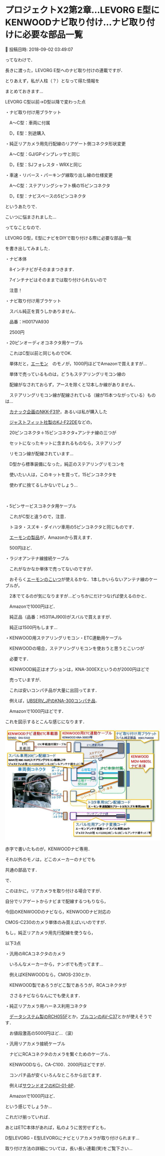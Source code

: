 # プロジェクトX2第2章…LEVORG E型にKENWOODナビ取り付け…ナビ取り付けに必要な部品一覧

📅 投稿日時: 2018-09-02 03:49:07

ってなわけで．





長きに渡った，LEVORG E型へのナビ取り付けの連載ですが．


とりあえず，私が人柱（？）となって得た情報を


まとめておきます…





LEVORG C型以前→D型以降で変わった点





・ナビ取り付け用ブラケット


　A～C型：車両に付属　


　D，E型：別途購入





・純正リアカメラ用先行配線のリアゲート側コネクタ形状変更


　A～C型：GJ/GPインプレッサと同じ


　D，E型：SJフォレスタ・WRXと同じ





・車速・リバース・パーキング線取り出し線の仕様変更


　A～C型：ステアリングシャフト横の15ピンコネクタ


　D，E型：ナビスペースの5ピンコネクタ





というあたりで．


こいつに悩まされました…





ってなことなので．


LEVORG D型，E型にナビをDIYで取り付ける際に必要な部品一覧


を書き出してみました．





・ナビ本体


　8インチナビがそのままつきます．


　7インチナビはそのままでは取り付けられないので


　注意！





・ナビ取り付け用ブラケット


　スバル純正を買うしかありません．


　品番：H0017VA930　


　2500円





・20ピンオーディオコネクタ用ケーブル


　これはC型以前と同じものでOK.


　単体だと，[エーモン](https://www.amazon.co.jp/dp/B0044KJKOO/ref=sxbs_sxwds-stvp_1?pf_rd_m=AN1VRQENFRJN5&pf_rd_p=14895845-6b63-47e2-b967-96bf0ca66fcb&pd_rd_wg=KIN1d&pf_rd_r=SPR9K6AR3V6JDKK9H7HP&pf_rd_s=desktop-sx-bottom-slot&pf_rd_t=301&pd_rd_i=B000M3P6AO&pd_rd_w=gjuJW&pf_rd_i=%E3%82%A8%E3%83%BC%E3%83%A2%E3%83%B3%E3%80%802085&pd_rd_r=cc73db37-ddf5-4fe3-8f40-cb36631ea434&ie=UTF8&qid=1534665917&sr=1&th=1)　のモノが，1000円ほどでAmazonで買えますが…


　単体で売っているものは，どうもステアリングリモコン線の


　配線がなされておらず，アースを除くと12本しか線がありません．


　ステアリングリモコン線が配線されている（線が15本つながっている）ものは…


　[カナック企画のNKK-F31P](https://www.amazon.co.jp/%E3%82%AB%E3%83%8A%E3%83%83%E3%82%AF%E4%BC%81%E7%94%BB-NKK-F31P-KANACK-%E3%82%B9%E3%83%90%E3%83%AB%E6%B1%8E%E7%94%A8%E3%82%AB%E3%83%BC%EF%BC%A1%EF%BC%B6%E9%85%8D%E7%B7%9A%E3%82%AD%E3%83%83%E3%83%88/dp/B00XHOCXA6/ref=sr_1_1?s=automotive&ie=UTF8&qid=1535046169&sr=1-1&keywords=NKK-F31P)，あるいは私が購入した


　[ジャストフィット社製のKJ-F22DE](https://www.amazon.co.jp/%E3%82%AB%E3%83%AD%E3%83%83%E3%83%84%E3%82%A7%E3%83%AA%E3%82%A2-%E3%83%91%E3%82%A4%E3%82%AA%E3%83%8B%E3%82%A2-%E5%8F%96%E4%BB%98%E3%82%AD%E3%83%83%E3%83%88-%E3%82%B9%E3%83%90%E3%83%AB2D%E7%AA%93%E5%8F%A3%E8%BB%8A%E7%94%A8-KJ-F22DE/dp/B00N9RNT2C/ref=sr_1_1?s=automotive&ie=UTF8&qid=1535045335&sr=1-1&keywords=KJ-F22DE)などの，


　20ピンコネクタ＋15ピンコネクタ+アンテナ線の三つが


　セットになったキットに含まれるものなら，ステアリング


　リモコン線が配線されています…


　D型から標準装備になった，純正のステアリングリモコンを


　使いたい人は，このキットを買って，15ピンコネクタを


　使わずに捨てるしかないでしょう…


　


・5ピンサービスコネクタ用ケーブル


　これがC型と違うので，注意．


　トヨタ・スズキ・ダイハツ車用の5ピンコネクタと同じものです．


　[エーモンの製品](https://www.amazon.co.jp/%E3%82%A8%E3%83%BC%E3%83%A2%E3%83%B3-AODEA-%E3%82%AA%E3%83%BC%E3%83%87%E3%82%A3%E3%82%A2-%E8%BB%8A%E9%80%9F%E9%85%8D%E7%B7%9A%E3%82%AB%E3%83%97%E3%83%A9%E3%83%BC-2085/dp/B004510FZK/ref=pd_sim_263_7?_encoding=UTF8&pd_rd_i=B004510FZK&pd_rd_r=cda1b713-a387-11e8-88fd-59ccc6f09d99&pd_rd_w=z02Tw&pd_rd_wg=B0P6N&pf_rd_i=desktop-dp-sims&pf_rd_m=AN1VRQENFRJN5&pf_rd_p=053a78c4-e34f-47d4-9426-4d23f47a211d&pf_rd_r=H03PD0G0D8BBCETSHMP4&pf_rd_s=desktop-dp-sims&pf_rd_t=40701&psc=1&refRID=H03PD0G0D8BBCETSHMP4)が，Amazonから買えます．


　500円ほど．





・ラジオアンテナ線接続ケーブル


　これがなかなか単体で売ってないのですが．


　おそらく[エーモンのこいつ](https://www.amazon.co.jp/%E3%82%A8%E3%83%BC%E3%83%A2%E3%83%B3-AODEA-%E3%82%AA%E3%83%BC%E3%83%87%E3%82%A3%E3%82%A2-%E3%82%A2%E3%83%B3%E3%83%86%E3%83%8A%E5%A4%89%E6%8F%9B%E3%82%B3%E3%83%BC%E3%83%89-2066/dp/B001JC22J0/ref=pd_sbs_263_1?_encoding=UTF8&pd_rd_i=B001JC22J0&pd_rd_r=a33ac456-a387-11e8-891c-4b4ffb0a7bc7&pd_rd_w=eh5ol&pd_rd_wg=VuI0y&pf_rd_i=desktop-dp-sims&pf_rd_m=AN1VRQENFRJN5&pf_rd_p=cda7018a-662b-401f-9c16-bd4ec317039e&pf_rd_r=54BD3E7HVNS77D6RJ495&pf_rd_s=desktop-dp-sims&pf_rd_t=40701&psc=1&refRID=54BD3E7HVNS77D6RJ495)が使えるかな．1本しかいらないアンテナ線のケーブルが，


　2本でてるのが気になりますが…どっちかにだけつなげば使えるのかと．


　Amazonで1000円ほど．


　純正品（品番：H5311AJ900)がスバルで買えますが．


　純正は1500円もします…





・KENWOOD用ステアリングリモコン・ETC連動用ケーブル


　KENWOODの場合，ステアリングリモコンを使おうと思うとこいつが


　必要です．


　KENWOOD純正はオプションは，KNA-300EXというのが2000円ほどで


　売っていますが．


　これは安いコンパチ品が大量に出回ってます．


　例えば，[UBSERV_JPのKNA-300コンパチ品](https://www.amazon.co.jp/KNA-300EX-%E3%82%B1%E3%83%B3%E3%82%A6%E3%83%83%E3%83%89%E7%94%A8-KENWOOD-%E3%82%B9%E3%83%86%E3%82%A2%E3%83%AA%E3%83%B3%E3%82%B0%E3%83%AA%E3%83%A2%E3%82%B3%E3%83%B3%E5%AF%BE%E5%BF%9C%E3%82%B1%E3%83%BC%E3%83%96%E3%83%AB-ISO9001%E8%AA%8D%E8%A8%BC%E5%B7%A5%E5%A0%B4/dp/B0711KB7X6/ref=sr_1_1?s=automotive&ie=UTF8&qid=1534668057&sr=1-1&keywords=KNA-300)．


　Amazonで1000円ほどです．





これを図示するとこんな感じになります．




![d45cbe9cd955f00d231e77909f9341d2.jpg](images/d45cbe9cd955f00d231e77909f9341d2.jpg)




赤字で書いたものが，KENWOODナビ専用．


それ以外のモノは，どこのメーカーのナビでも


共通の部品です．





で．


このほかに，リアカメラを取り付ける場合ですが．





自分でリアゲートからナビまで配線するつもりなら，


今回のKENWOODのナビなら，KENWOODナビ対応の


CMOS-C230のカメラ単体のみ買えばいいのですが．





もし，純正リアカメラ用先行配線を使うなら，


以下3点





・汎用のRCAコネクタのカメラ


　いろんなメーカーから，ナンボでも売ってます…


　例えばKENWOODなら，CMOS-230とか．


　KENWOOD製であろうがどこ製であろうが，RCAコネクタが


　ささるナビならなんにでも使えます．





・純正リアカメラ用ハーネス利用コネクタ


　[データシステム製のRCH055F](https://www.amazon.co.jp/%E3%83%87%E3%83%BC%E3%82%BF%E3%82%B7%E3%82%B9%E3%83%86%E3%83%A0-%E3%83%AA%E3%82%A2%E3%82%AB%E3%83%A1%E3%83%A9%E5%85%A5%E5%8A%9B%E3%83%8F%E3%83%BC%E3%83%8D%E3%82%B9-RCH055F/dp/B01NAWRNC1/ref=sr_1_2?s=automotive&ie=UTF8&qid=1534666993&sr=1-2&keywords=RCH055F)とか，[ブルコンのAV-C37](https://www.amazon.co.jp/Bullcon-%E3%83%96%E3%83%AB%E3%82%B3%E3%83%B3-%E3%83%90%E3%83%83%E3%82%AF%E3%82%AB%E3%83%A1%E3%83%A9%E6%8E%A5%E7%B6%9A%E3%83%8F%E3%83%BC%E3%83%8D%E3%82%B9-VAB%E3%80%81%E3%83%95%E3%82%A9%E3%83%AC%E3%82%B9%E3%82%BF%E3%83%BC-AV-C37/dp/B0753DN4RH/ref=sr_1_1?s=automotive&ie=UTF8&qid=1534667443&sr=1-1&keywords=AV-C37)とかが使えそうです．


　お値段激高の5000円ほど…（涙）





・汎用リアカメラ接続ケーブル


　ナビにRCAコネクタのカメラを繋ぐためのケーブル．


　KENWOODなら，CA-C100．2000円ほどですが．


　コンパチ品が安くいろんなところから出てます．


　例えば[サウンドオフのKCI-01-8P](https://www.amazon.co.jp/KCI-01-8P-MDV-L403-CA-C100-%E4%BA%92%E6%8F%9B-%E3%83%AA%E3%82%A2%E3%82%AB%E3%83%A1%E3%83%A9%E6%8E%A5%E7%B6%9A%E3%82%B1%E3%83%BC%E3%83%96%E3%83%AB/dp/B01EBSYDKE/ref=sr_1_4?s=automotive&ie=UTF8&qid=1534667594&sr=1-4&keywords=CA-C100)．


　Amazonで1000円ほど．





という感じでしょうか…





これだけ揃っていれば．


あとはETC本体があれば，私のように苦労せずとも，


D型LEVORG・E型LEVORGにナビとリアカメラが取り付けられます…





取り付け方法の詳細については，長い長い連載(笑)をご覧下さい…
